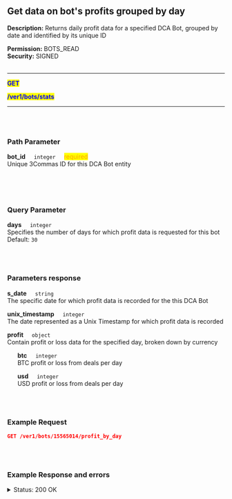 ## Get data on bot's profits grouped by day<br>

**Description:** Returns daily profit data for a specified DCA Bot, grouped by date and identified by its unique ID<br>

**Permission:** BOTS_READ<br>
**Security:** SIGNED<br>
<br>

----------

<mark style="color:blue"> <strong>GET</strong>

<mark style="color:blue"> <strong>/ver1/bots/stats</strong>

----------
<br>
<br>

### Path Parameter<br>
<p>
   <strong>bot_id</strong>&nbsp;&nbsp;&nbsp;&nbsp;&nbsp;<code>integer</code>&nbsp;&nbsp;&nbsp;&nbsp;&nbsp;<mark style="color:orange">required</mark><br>
   Unique 3Commas ID for this DCA Bot entity
</p>
<br>
<br>

<br>

### Query Parameter<br>

<p>
   <strong>days</strong>&nbsp;&nbsp;&nbsp;&nbsp;&nbsp;<code>integer</code><br>
   Specifies the number of days for which profit data is requested for this bot<br>
   Default: <code>30</code>
</p>
<br>
<br>

### Parameters response<br>
<p>
   <strong>s_date</strong>&nbsp;&nbsp;&nbsp;&nbsp;&nbsp;<code>string</code><br>
   The specific date for which profit data is recorded for the this DCA Bot
</p>
<p>
   <strong>unix_timestamp</strong>&nbsp;&nbsp;&nbsp;&nbsp;&nbsp;<code>integer</code><br>
The date represented as a Unix Timestamp for which profit data is recorded
</p>
<p>
   <strong>profit</strong>&nbsp;&nbsp;&nbsp;&nbsp;&nbsp;<code>object</code><br>
   Contain profit or loss data for the specified day, broken down by currency
</p>
<p>
   &nbsp;&nbsp;&nbsp;&nbsp;&nbsp;&nbsp;<strong>btc</strong>&nbsp;&nbsp;&nbsp;&nbsp;&nbsp;<code>integer</code><br>
   &nbsp;&nbsp;&nbsp;&nbsp;&nbsp;&nbsp;BTC profit or loss from deals per day
</p>
<p>
   &nbsp;&nbsp;&nbsp;&nbsp;&nbsp;&nbsp;<strong>usd</strong>&nbsp;&nbsp;&nbsp;&nbsp;&nbsp;<code>integer</code><br>
   &nbsp;&nbsp;&nbsp;&nbsp;&nbsp;&nbsp;USD profit or loss from deals per day
</p>
<br>
<br>

### Example Request<br>

```json
GET /ver1/bots/15565014/profit_by_day
```

<br>
<br>

###  Example Response and errors<br>

<details>
<summary>Status: 200 OK</summary><br>

```json
{
    "data": [
        {
            "s_date": "2024-10-28",
            "unix_timestamp": 1730073600,
            "profit": {
                "btc": "0.00002960",
                "usd": "2.05"
            }
        },
        {
            "s_date": "2024-10-29",
            "unix_timestamp": 1730160000,
            "profit": {
                "btc": "0.00001436",
                "usd": "1.02"
            }
        },
        {
            "s_date": "2024-10-30",
            "unix_timestamp": 1730246400,
            "profit": {
                "btc": "0.00001456",
                "usd": "1.06"
            }
        },
        {
            "s_date": "2024-11-06",
            "unix_timestamp": 1730851200,
            "profit": {
                "btc": "0.00002720",
                "usd": "2.05"
            }
        },
        {
            "s_date": "2024-11-07",
            "unix_timestamp": 1730937600,
            "profit": {
                "btc": "0.00002823",
                "usd": "2.13"
            }
        }
    ]
}
```
</details>